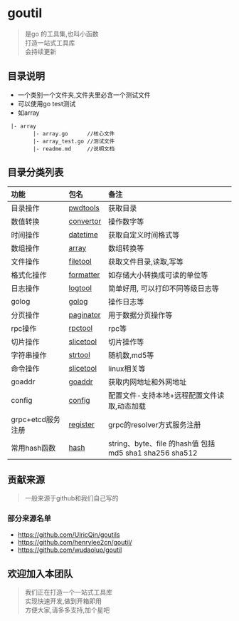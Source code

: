 # goutil
> 是go 的工具集,也叫小函数 <br/>打造一站式工具库<br/>会持续更新

## 目录说明
- 一个类别一个文件夹,文件夹里必含一个测试文件
- 可以使用go test测试
- 如array

```
 |- array
        |- array.go      //核心文件
        |- array_test.go //测试文件
        |- readme.md     //说明文档
```

## 目录分类列表

| 功能 | 包名 |  备注 |
| :--- | :--- | :--- |
| 目录操作 | [pwdtools](pwdtools/pwdtools.go) | 获取目录 |
| 数值转换 | [convertor](convertor/readme.md) | 操作数字等 |
| 时间操作 | [datetime](datetime/readme.md) |  获取自定义时间格式等|
| 数组操作 | [array](array) |  数组转换等|
| 文件操作 | [filetool](filetool) |  获取文件目录,读取,写等|
| 格式化操作 | [formatter](formatter) |  如存储大小转换成可读的单位等|
| 日志操作 | [logtool](logtool) | 简单好用, 可以打印不同等级日志等|
| golog | [golog](golog) |  操作日志等|
| 分页操作 | [paginator](paginator) |  用于数据分页操作等|
| rpc操作 | [rpctool](rpctool) |  rpc等|
| 切片操作 | [slicetool](slicetool) |  切片操作等|
| 字符串操作 | [strtool](strtool) |  随机数,md5等|
| 命令操作 | [slicetool](slicetool) |  linux相关等|
| goaddr | [goaddr](goaddr/readme.md) |  获取内网地址和外网地址|
| config | [config](config/readme.md) |  配置文件-支持本地+远程配置文件读取,动态加载|
| grpc+etcd服务注册 | [register](register/README.md) |  grpc的resolver方式服务注册|
| 常用hash函数 | [hash](hash/README.md) |  string、byte、file 的hash值 包括md5 sha1 sha256 sha512 |


## 贡献来源
> 一般来源于github和我们自己写的

### 部分来源名单

- https://github.com/UlricQin/goutils
- https://github.com/henrylee2cn/goutil/
- https://github.com/wudaoluo/goutil


## 欢迎加入本团队
> 我们正在打造一个一站式工具库<br/>实现快速开发,做到开箱即用<br/>方便大家,请多多支持,加个星吧


